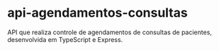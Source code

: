 # api-agendamentos-consultas
API que realiza controle de agendamentos de consultas de pacientes, desenvolvida em TypeScript e Express.
